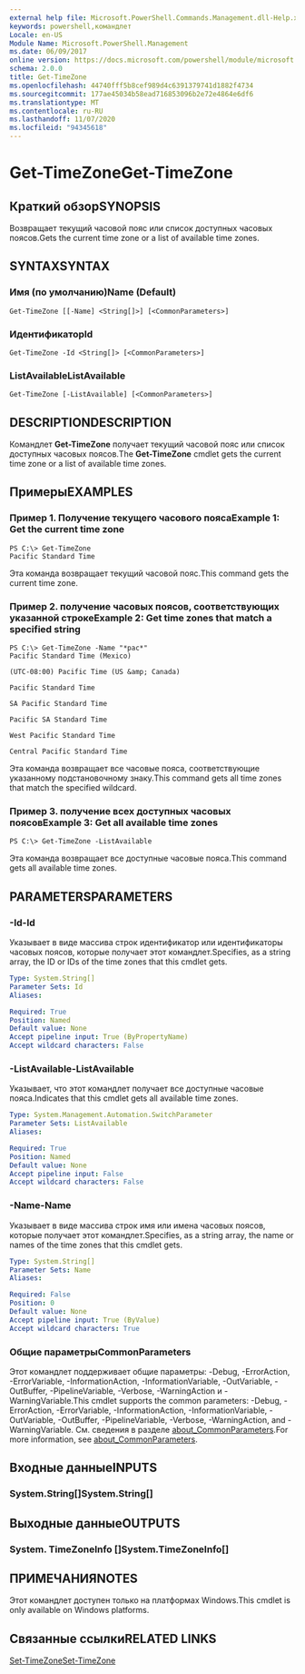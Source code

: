 ```yaml
---
external help file: Microsoft.PowerShell.Commands.Management.dll-Help.xml
keywords: powershell,командлет
Locale: en-US
Module Name: Microsoft.PowerShell.Management
ms.date: 06/09/2017
online version: https://docs.microsoft.com/powershell/module/microsoft.powershell.management/get-timezone?view=powershell-7&WT.mc_id=ps-gethelp
schema: 2.0.0
title: Get-TimeZone
ms.openlocfilehash: 44740fff5b8cef989d4c6391379741d1882f4734
ms.sourcegitcommit: 177ae45034b58ead716853096b2e72e4864e6df6
ms.translationtype: MT
ms.contentlocale: ru-RU
ms.lasthandoff: 11/07/2020
ms.locfileid: "94345618"
---
```

# <span data-ttu-id="b5a67-103">Get-TimeZone</span><span class="sxs-lookup"><span data-stu-id="b5a67-103">Get-TimeZone</span></span>

## <span data-ttu-id="b5a67-104">Краткий обзор</span><span class="sxs-lookup"><span data-stu-id="b5a67-104">SYNOPSIS</span></span>
<span data-ttu-id="b5a67-105">Возвращает текущий часовой пояс или список доступных часовых поясов.</span><span class="sxs-lookup"><span data-stu-id="b5a67-105">Gets the current time zone or a list of available time zones.</span></span>

## <span data-ttu-id="b5a67-106">SYNTAX</span><span class="sxs-lookup"><span data-stu-id="b5a67-106">SYNTAX</span></span>

### <span data-ttu-id="b5a67-107">Имя (по умолчанию)</span><span class="sxs-lookup"><span data-stu-id="b5a67-107">Name (Default)</span></span>

```
Get-TimeZone [[-Name] <String[]>] [<CommonParameters>]
```

### <span data-ttu-id="b5a67-108">Идентификатор</span><span class="sxs-lookup"><span data-stu-id="b5a67-108">Id</span></span>

```
Get-TimeZone -Id <String[]> [<CommonParameters>]
```

### <span data-ttu-id="b5a67-109">ListAvailable</span><span class="sxs-lookup"><span data-stu-id="b5a67-109">ListAvailable</span></span>

```
Get-TimeZone [-ListAvailable] [<CommonParameters>]
```

## <span data-ttu-id="b5a67-110">DESCRIPTION</span><span class="sxs-lookup"><span data-stu-id="b5a67-110">DESCRIPTION</span></span>

<span data-ttu-id="b5a67-111">Командлет **Get-TimeZone** получает текущий часовой пояс или список доступных часовых поясов.</span><span class="sxs-lookup"><span data-stu-id="b5a67-111">The **Get-TimeZone** cmdlet gets the current time zone or a list of available time zones.</span></span>

## <span data-ttu-id="b5a67-112">Примеры</span><span class="sxs-lookup"><span data-stu-id="b5a67-112">EXAMPLES</span></span>

### <span data-ttu-id="b5a67-113">Пример 1. Получение текущего часового пояса</span><span class="sxs-lookup"><span data-stu-id="b5a67-113">Example 1: Get the current time zone</span></span>

```
PS C:\> Get-TimeZone
Pacific Standard Time
```

<span data-ttu-id="b5a67-114">Эта команда возвращает текущий часовой пояс.</span><span class="sxs-lookup"><span data-stu-id="b5a67-114">This command gets the current time zone.</span></span>

### <span data-ttu-id="b5a67-115">Пример 2. получение часовых поясов, соответствующих указанной строке</span><span class="sxs-lookup"><span data-stu-id="b5a67-115">Example 2: Get time zones that match a specified string</span></span>

```
PS C:\> Get-TimeZone -Name "*pac*"
Pacific Standard Time (Mexico)

(UTC-08:00) Pacific Time (US &amp; Canada)

Pacific Standard Time

SA Pacific Standard Time

Pacific SA Standard Time

West Pacific Standard Time

Central Pacific Standard Time
```

<span data-ttu-id="b5a67-116">Эта команда возвращает все часовые пояса, соответствующие указанному подстановочному знаку.</span><span class="sxs-lookup"><span data-stu-id="b5a67-116">This command gets all time zones that match the specified wildcard.</span></span>

### <span data-ttu-id="b5a67-117">Пример 3. получение всех доступных часовых поясов</span><span class="sxs-lookup"><span data-stu-id="b5a67-117">Example 3: Get all available time zones</span></span>

```
PS C:\> Get-TimeZone -ListAvailable
```

<span data-ttu-id="b5a67-118">Эта команда возвращает все доступные часовые пояса.</span><span class="sxs-lookup"><span data-stu-id="b5a67-118">This command gets all available time zones.</span></span>

## <span data-ttu-id="b5a67-119">PARAMETERS</span><span class="sxs-lookup"><span data-stu-id="b5a67-119">PARAMETERS</span></span>

### <span data-ttu-id="b5a67-120">-Id</span><span class="sxs-lookup"><span data-stu-id="b5a67-120">-Id</span></span>

<span data-ttu-id="b5a67-121">Указывает в виде массива строк идентификатор или идентификаторы часовых поясов, которые получает этот командлет.</span><span class="sxs-lookup"><span data-stu-id="b5a67-121">Specifies, as a string array, the ID or IDs of the time zones that this cmdlet gets.</span></span>

```yaml
Type: System.String[]
Parameter Sets: Id
Aliases:

Required: True
Position: Named
Default value: None
Accept pipeline input: True (ByPropertyName)
Accept wildcard characters: False
```

### <span data-ttu-id="b5a67-122">-ListAvailable</span><span class="sxs-lookup"><span data-stu-id="b5a67-122">-ListAvailable</span></span>

<span data-ttu-id="b5a67-123">Указывает, что этот командлет получает все доступные часовые пояса.</span><span class="sxs-lookup"><span data-stu-id="b5a67-123">Indicates that this cmdlet gets all available time zones.</span></span>

```yaml
Type: System.Management.Automation.SwitchParameter
Parameter Sets: ListAvailable
Aliases:

Required: True
Position: Named
Default value: None
Accept pipeline input: False
Accept wildcard characters: False
```

### <span data-ttu-id="b5a67-124">-Name</span><span class="sxs-lookup"><span data-stu-id="b5a67-124">-Name</span></span>

<span data-ttu-id="b5a67-125">Указывает в виде массива строк имя или имена часовых поясов, которые получает этот командлет.</span><span class="sxs-lookup"><span data-stu-id="b5a67-125">Specifies, as a string array, the name or names of the time zones that this cmdlet gets.</span></span>

```yaml
Type: System.String[]
Parameter Sets: Name
Aliases:

Required: False
Position: 0
Default value: None
Accept pipeline input: True (ByValue)
Accept wildcard characters: True
```

### <span data-ttu-id="b5a67-126">Общие параметры</span><span class="sxs-lookup"><span data-stu-id="b5a67-126">CommonParameters</span></span>

<span data-ttu-id="b5a67-127">Этот командлет поддерживает общие параметры: -Debug, -ErrorAction, -ErrorVariable, -InformationAction, -InformationVariable, -OutVariable, -OutBuffer, -PipelineVariable, -Verbose, -WarningAction и -WarningVariable.</span><span class="sxs-lookup"><span data-stu-id="b5a67-127">This cmdlet supports the common parameters: -Debug, -ErrorAction, -ErrorVariable, -InformationAction, -InformationVariable, -OutVariable, -OutBuffer, -PipelineVariable, -Verbose, -WarningAction, and -WarningVariable.</span></span> <span data-ttu-id="b5a67-128">См. сведения в разделе [about_CommonParameters](https://go.microsoft.com/fwlink/?LinkID=113216).</span><span class="sxs-lookup"><span data-stu-id="b5a67-128">For more information, see [about_CommonParameters](https://go.microsoft.com/fwlink/?LinkID=113216).</span></span>

## <span data-ttu-id="b5a67-129">Входные данные</span><span class="sxs-lookup"><span data-stu-id="b5a67-129">INPUTS</span></span>

### <span data-ttu-id="b5a67-130">System.String[]</span><span class="sxs-lookup"><span data-stu-id="b5a67-130">System.String[]</span></span>

## <span data-ttu-id="b5a67-131">Выходные данные</span><span class="sxs-lookup"><span data-stu-id="b5a67-131">OUTPUTS</span></span>

### <span data-ttu-id="b5a67-132">System. TimeZoneInfo []</span><span class="sxs-lookup"><span data-stu-id="b5a67-132">System.TimeZoneInfo[]</span></span>

## <span data-ttu-id="b5a67-133">ПРИМЕЧАНИЯ</span><span class="sxs-lookup"><span data-stu-id="b5a67-133">NOTES</span></span>

<span data-ttu-id="b5a67-134">Этот командлет доступен только на платформах Windows.</span><span class="sxs-lookup"><span data-stu-id="b5a67-134">This cmdlet is only available on Windows platforms.</span></span>

## <span data-ttu-id="b5a67-135">Связанные ссылки</span><span class="sxs-lookup"><span data-stu-id="b5a67-135">RELATED LINKS</span></span>

[<span data-ttu-id="b5a67-136">Set-TimeZone</span><span class="sxs-lookup"><span data-stu-id="b5a67-136">Set-TimeZone</span></span>](Set-TimeZone.md)
